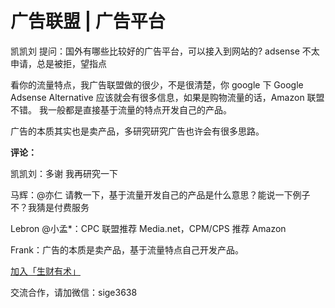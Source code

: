 # 广告联盟 | 广告平台

凯凯刘 提问：国外有哪些比较好的广告平台，可以接入到网站的? adsense 不太申请，总是被拒，望指点

看你的流量特点，我广告联盟做的很少，不是很清楚，你 google 下 Google Adsense Alternative 应该就会有很多信息，如果是购物流量的话，Amazon 联盟不错。 我一般都是直接基于流量的特点开发自己的产品。

广告的本质其实也是卖产品，多研究研究广告也许会有很多思路。

**评论：**

凯凯刘：多谢 我再研究一下

马辉：@亦仁 请教一下，基于流量开发自己的产品是什么意思？能说一下例子不？我猜是付费服务

Lebron @小孟*：CPC 联盟推荐 Media.net，CPM/CPS 推荐 Amazon

Frank：广告的本质是卖产品，基于流量特点自己开发产品。

[加入「生财有术」](https://www.ilangcai.com/jiaru/)

交流合作，请加微信：sige3638